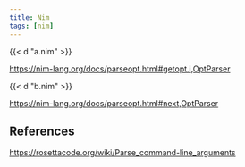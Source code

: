 ```yaml
---
title: Nim
tags: [nim]
---
```


{{< d "a.nim" >}}

<https://nim-lang.org/docs/parseopt.html#getopt.i,OptParser>

{{< d "b.nim" >}}

<https://nim-lang.org/docs/parseopt.html#next,OptParser>

## References

<https://rosettacode.org/wiki/Parse_command-line_arguments>
